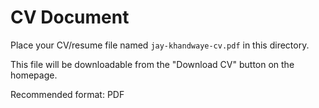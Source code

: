 # CV Document

Place your CV/resume file named `jay-khandwaye-cv.pdf` in this directory.

This file will be downloadable from the "Download CV" button on the homepage.

Recommended format: PDF